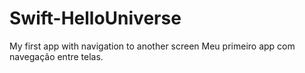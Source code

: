 # Swift-HelloUniverse
My first app with navigation to another screen
Meu primeiro app com navegação entre telas. 
